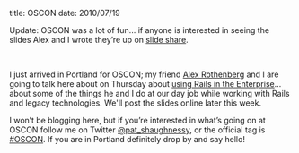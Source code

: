 title: OSCON
date: 2010/07/19

<p>Update: OSCON was a lot of fun... if anyone is interested in seeing the slides Alex and I wrote they&rsquo;re up on <a href="http://www.slideshare.net/alexrothenberg/rails-in-the-enterprise">slide share</a>.</p>
<p>&nbsp;</p>
<p>I just arrived in Portland for OSCON; my friend <a href="http://www.alexrothenberg.com">Alex Rothenberg</a> and I are going to talk here about on Thursday about <a href="http://www.oscon.com/oscon2010/public/schedule/detail/13664">using Rails in the Enterprise</a>&hellip; about some of the things he and I do at our day job while working with Rails and legacy technologies. We&#x27;ll post the slides online later this week.</p>
<p>I won&rsquo;t be blogging here, but if you&rsquo;re interested in what&rsquo;s going on at OSCON follow me on Twitter <a href="http://twitter.com/pat_shaughnessy">@pat_shaughnessy</a>, or the official tag is <a href="http://twitter.com/#search?q=%23OSCON">#OSCON</a>. If you are in Portland definitely drop by and say hello!</p>

